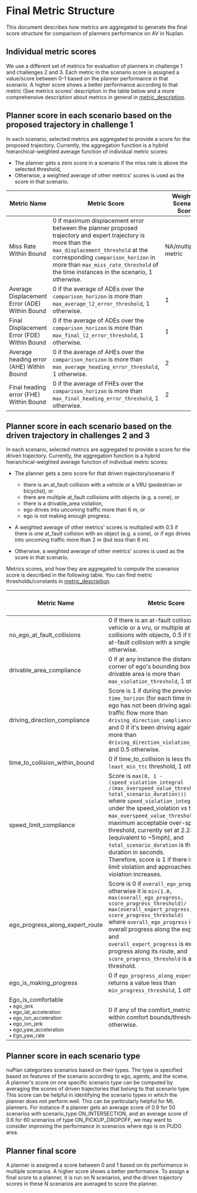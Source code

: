 # Final Metric Structure

This document describes how metrics are aggregated to generate the final score structure for comparison of planners performance on AV in Nuplan.

## Individual metric scores
We use a different set of metrics for evaluation of planners in challenge 1 and challenges 2 and 3. Each metric in the scenario score is assigned a value/score between 0-1 based on the planner performance in that scenario. A higher score shows a better performance according to that metric (See metrics scores' description in the table below and a more comprehensive description about metrics in general in [metric_description](https://github.com/motional/nuplan-devkit/blob/master/docs/metrics_description.md).

## Planner score in each scenario based on the proposed trajectory in challenge 1
In each scenario, selected metrics are aggregated to provide a score for the proposed trajectory. Currently, the aggregation function is a hybrid hierarchical-weighted average function of individual metric scores:
- The planner gets a zero score in a scenario if the miss rate is above the selected threshold,
- Otherwise, a weighted average of other metrics' scores is used as the score in that scenario.

|  Metric Name        | Metric Score      | Weight in Scenario Score     |
|--------------------|--------------------|---------------------------|
|Miss Rate Within Bound|0 if maximum displacement error between the planner proposed trajectory and expert trajectory is more than the `max_displacement_threshold` at the corresponding `comparison_horizon` in more than `max_miss_rate_threshold` of the time instances in the scenario, 1 otherwise.|NA/multiplying metric|
|Average Displacement Error (ADE)  Within Bound        |0 if the average of ADEs over the `comparison_horizon` is more than `max_average_l2_error_threshold`, 1  otherwise.|1|
|Final Displacement Error (FDE)  Within Bound        |0 if the average of ADEs over the `comparison_horizon` is more than `max_final_l2_error_threshold`, 1  otherwise.|1|
|Average heading error (AHE) Within Bound        |0 if the average of AHEs over the `comparison_horizon` is more than `max_average_heading_error_threshold`, 1  otherwise.|2|
|Final heading error (FHE) Within Bound       |0 if the average of FHEs over the `comparison_horizon` is more than `max_final_heading_error_threshold`, 1  otherwise.|2|



## Planner score in each scenario based on the driven trajectory in challenges 2 and 3

In each scenario, selected metrics are aggregated to provide a score for the driven trajectory. Currently, the aggregation function is a hybrid hierarchical-weighted average function of individual metric scores:

 - The planner gets a zero score for that driven trajectory/scenario if 
	- there is an at_fault collision with a vehicle or a VRU (pedestrian or bicyclist), or
	- there are multiple at_fault collisions with objects (e.g. a cone), or
	- there is a drivable_area violation,
	- ego drives into uncoming traffic more than 6 m, or 
	- ego is not making enough progress.
    
 - A weighted average of other metrics' scores is multiplied with 0.5 if there is one at_fault collision with an object (e.g. a cone), or if ego drives into uncoming traffic more than 2 m (but less than 6 m).
 - Otherwise, a weighted average of other metrics' scores is used as the score in that scenario.

Metrics scores, and how they are aggregated to compute the scenarios score is described in the following table. You can find metric thresholds/constants in [metric_description](https://github.com/motional/nuplan-devkit/blob/master/docs/metrics_description.md).

|  Metric Name        | Metric Score      | Weight in Scenario Score     |
|--------------------|--------------------|---------------------------|
|no_ego_at_fault_collisions |0 if there is an at-fault collision with a vehicle or a vru, or multiple at-fault collisions with objects, 0.5 if there's an at-fault collision with a single object, 1 otherwise.|NA/multiplying metric|
|drivable_area_compliance          |0 if at any instance the distance of a corner of ego's bounding box from the drivable area is more than `max_violation_threshold`, 1  otherwise.|NA/multiplying metric|
|driving_direction_compliance          |Score is 1 if during the previous `time_horizon` (for each time instance) ego has not been driving against the traffic flow more than  `driving_direction_compliance_threshold`, and 0 if it's been driving against the flow more than  `driving_direction_violation_threshold`, and 0.5 otherwise.|5|
|time_to_collision_within_bound   |0 if time_to_collision is less than `least_min_ttc` threshold, 1 otherwise. |5|
|speed_limit_compliance          | Score is ``max(0, 1 - (speed_violation_integral /(max_overspeed_value_threshold * total_scenario_duration)))``  <br> where ``speed_violation_integral`` is area under the speed_violation vs time graph, ``max_overspeed_value_threshold`` is the maximum acceptable over-speeding threshold, currently set at 2.23 m/s (equivalent to ~5mph), and ``total_scenario_duration`` is the scenario duration in seconds. <br> Therefore, score is 1 if there is no speed limit violation and approaches to 0 as the violation increases.|4|
|ego_progress_along_expert_route         |Score is 0 if `overall_ego_progress<0`, otherwise it is `min(1.0, max(overall_ego_progress, score_progress_threshold)/ max(overall_expert_progress, score_progress_threshold)` <br> where `overall_ego_progress` is ego's overall progress along the expert route, and <br> `overall_expert_progress` is expert overall progress along its route, and <br> `score_progress_threshold` is a small threshold.|5|
|ego_is_making_progress          | 0 if `ego_progress_along_expert_route` returns a value less than `min_progress_threshold`, 1 otherwise.  |NA/multiplying metric|
|Ego_is_comfortable  <small> <br> •  ego_jerk <br> •  ego_lat_acceleration <br> • ego_lon_acceleration <br> • ego_lon_jerk <br> •  ego_yaw_acceleration <br> • Ego_yaw_rate|0 if any of the comfort_metrics are not within comfort bounds/thresholds and 1 otherwise.|2|

## Planner score in each scenario type

nuPlan categorizes scenarios based on their types. The type is specified based on features of the scenario according to ego, agents, and the scene. A planner's score on one specific scenario type can be computed by averaging the scores of driven trajectories that belong to that scenario type. This score can be helpful in identifying the scenario types in which the planner does not perform well. This can be particularly helpful for ML planners. For instance if a planner gets an average score of 0.9 for 50 scenarios with scenario_type ON_INTERSECTION, and an average score of 0.6 for 60 scenarios of type ON_PICKUP_DROPOFF, we may want to consider improving the performance in scenarios where ego is on PUDO area.

## Planner final score

A planner is assigned a score between 0 and 1 based on its performance in multiple scenarios. A higher score shows a better performance. To assign a final score to a planner, it is run on N scenarios, and the driven trajectory scores in these N scenarios are averaged to score the planner.
